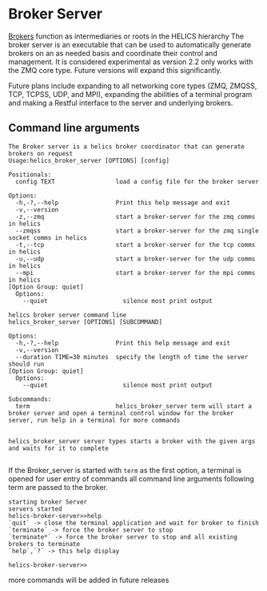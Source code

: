 # Broker Server

[Brokers](Broker.md) function as intermediaries or roots in the HELICS hierarchy
The broker server is an executable that can be used to automatically generate brokers on an as needed basis
and coordinate their control and management. It is considered experimental as version 2.2 only works with the ZMQ core type. Future versions will expand this significantly.

Future plans include expanding to all networking core types (ZMQ, ZMQSS, TCP, TCPSS, UDP, and MPI), expanding the abilities of a terminal program and making a Restful interface to the server and underlying brokers.

## Command line arguments

```
The Broker server is a helics broker coordinator that can generate brokers on request
Usage:helics_broker_server [OPTIONS] [config]

Positionals:
  config TEXT                 load a config file for the broker server

Options:
  -h,-?,--help                Print this help message and exit
  -v,--version
  -z,--zmq                    start a broker-server for the zmq comms in helics
  --zmqss                     start a broker-server for the zmq single socket comms in helics
  -t,--tcp                    start a broker-server for the tcp comms in helics
  -u,--udp                    start a broker-server for the udp comms in helics
  --mpi                       start a broker-server for the mpi comms in helics
[Option Group: quiet]
  Options:
    --quiet                     silence most print output

helics broker server command line
helics_broker_server [OPTIONS] [SUBCOMMAND]

Options:
  -h,-?,--help                Print this help message and exit
  -v,--version
  --duration TIME=30 minutes  specify the length of time the server should run
[Option Group: quiet]
  Options:
    --quiet                     silence most print output

Subcommands:
  term                        helics_broker_server term will start a broker server and open a terminal control window for the broker server, run help in a terminal for more commands


helics_broker_server server types starts a broker with the given args and waits for it to complete


```

If the Broker_server is started with `term` as the first option, a terminal is opened for user entry of commands all command line arguments following term are passed to the broker.

```
starting broker Server
servers started
helics-broker-server>>help
`quit` -> close the terminal application and wait for broker to finish
`terminate` -> force the broker server to stop
`terminate*` -> force the broker server to stop and all existing brokers to terminate
`help`,`?` -> this help display

helics-broker-server>>
```

more commands will be added in future releases

